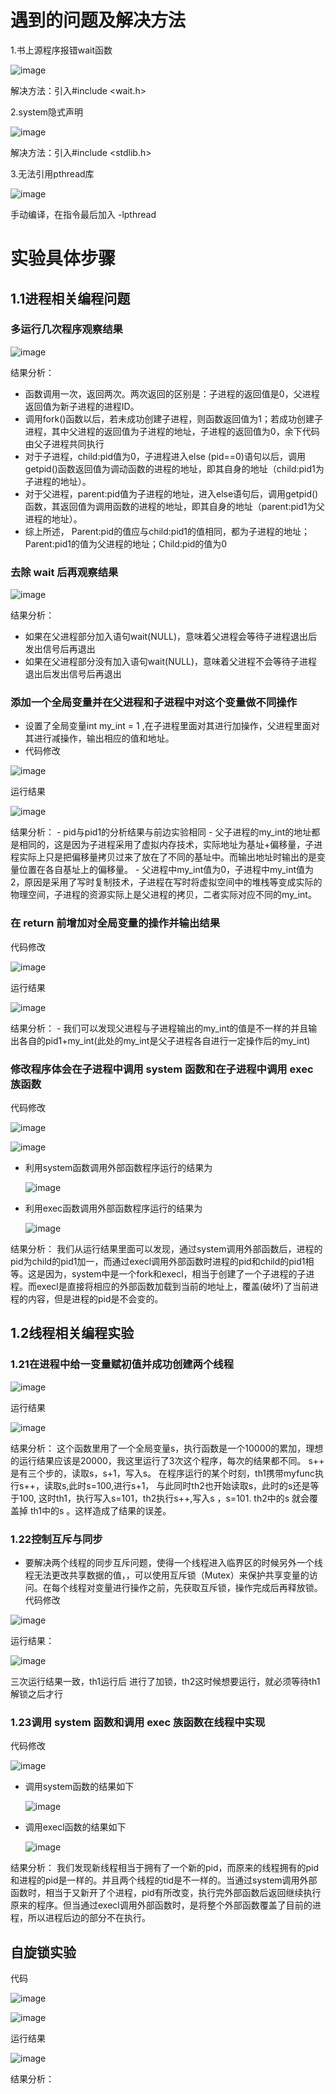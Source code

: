 # 遇到的问题及解决方法
1.书上源程序报错wait函数

![image](https://github.com/774512/774512/assets/148979339/2a18b473-f826-4194-afdc-46d6a59a0ac1)

解决方法：引入#include <wait.h>

2.system隐式声明

![image](https://github.com/774512/774512/assets/148979339/774bd953-e04f-4c14-993f-26b1524391fc)

解决方法：引入#include <stdlib.h>

3.无法引用pthread库

![image](https://github.com/774512/774512/assets/148979339/11179713-a6b6-4bd9-a890-9e3a159e121f)

手动编译，在指令最后加入 -lpthread
# 实验具体步骤
## 1.1进程相关编程问题
### 多运行几次程序观察结果

![image](https://github.com/774512/774512/assets/148979339/7c60fd1e-42f6-43d4-9abb-0366f5bff1d4)

结果分析：
  - 函数调用一次，返回两次。两次返回的区别是：子进程的返回值是0，父进程返回值为新子进程的进程ID。
  - 调用fork()函数以后，若未成功创建子进程，则函数返回值为1；若成功创建子进程，其中父进程的返回值为子进程的地址，子进程的返回值为0，余下代码由父子进程共同执行
  - 对于子进程，child:pid值为0，子进程进入else (pid==0)语句以后，调用getpid()函数返回值为调动函数的进程的地址，即其自身的地址（child:pid1为子进程的地址）。
  - 对于父进程，parent:pid值为子进程的地址，进入else语句后，调用getpid()函数，其返回值为调用函数的进程的地址，即其自身的地址（parent:pid1为父进程的地址）。
  - 综上所述， Parent:pid的值应与child:pid1的值相同，都为子进程的地址； Parent:pid1的值为父进程的地址；Child:pid的值为0
### 去除 wait 后再观察结果

![image](https://github.com/774512/774512/assets/148979339/4014152a-eaa1-4f6f-b3ca-f867adb07b09)

结果分析：
  - 如果在父进程部分加入语句wait(NULL)，意味着父进程会等待子进程退出后发出信号后再退出
  - 如果在父进程部分没有加入语句wait(NULL)，意味着父进程不会等待子进程退出后发出信号后再退出

### 添加一个全局变量并在父进程和子进程中对这个变量做不同操作
- 设置了全局变量int my_int = 1 ,在子进程里面对其进行加操作，父进程里面对其进行减操作，输出相应的值和地址。
- 代码修改

![image](https://github.com/774512/774512/assets/148979339/243feb6d-df43-418b-98e6-23d76a1f36a7)

运行结果

![image](https://github.com/774512/774512/assets/148979339/fb75f790-6827-41e6-9003-674383926b17)

结果分析：
    - pid与pid1的分析结果与前边实验相同
    - 父子进程的my_int的地址都是相同的，这是因为子进程采用了虚拟内存技术，实际地址为基址+偏移量，子进程实际上只是把偏移量拷贝过来了放在了不同的基址中。而输出地址时输出的是变量位置在各自基址上的偏移量。
    - 父进程中my_int值为0，子进程中my_int值为2，原因是采用了写时复制技术，子进程在写时将虚拟空间中的堆栈等变成实际的物理空间，子进程的资源实际上是父进程的拷贝，二者实际对应不同的my_int。
###  在 return 前增加对全局变量的操作并输出结果
代码修改

![image](https://github.com/774512/774512/assets/148979339/145599ee-fcfa-4f7f-9702-bac09d0dbcd3)

运行结果

![image](https://github.com/774512/774512/assets/148979339/a0eb5ba1-8835-4ff0-9fa0-101ebaaf41da)

结果分析：
    - 我们可以发现父进程与子进程输出的my_int的值是不一样的并且输出各自的pid1+my_int(此处的my_int是父子进程各自进行一定操作后的my_int)
### 修改程序体会在子进程中调用 system 函数和在子进程中调用 exec 族函数
代码修改

![image](https://github.com/774512/774512/assets/148979339/924fcd80-867f-4202-a051-ee5ded2da09e)

![image](https://github.com/774512/774512/assets/148979339/635b98d3-55ca-4cdc-9a20-fe9479c71a03)

- 利用system函数调用外部函数程序运行的结果为

   ![image](https://github.com/774512/774512/assets/148979339/2f0769c9-5caf-48ae-9b52-b8cbe89f964a)

- 利用exec函数调用外部函数程序运行的结果为

   ![image](https://github.com/774512/774512/assets/148979339/b987f49d-e1d4-4256-9d2d-4e7252c3b09e)

结果分析：
    我们从运行结果里面可以发现，通过system调用外部函数后，进程的pid为child的pid1加一，而通过execl调用外部函数时进程的pid和child的pid1相等。这是因为，system中是一个fork和execl，相当于创建了一个子进程的子进程。而execl是直接将相应的外部函数加载到当前的地址上，覆盖(破坏)了当前进程的内容，但是进程的pid是不会变的。
## 1.2线程相关编程实验
### 1.21在进程中给一变量赋初值并成功创建两个线程

![image](https://github.com/774512/774512/assets/148979339/5dd47a62-4f15-4f4c-bbef-5e30f9daaf1c)

运行结果

![image](https://github.com/774512/774512/assets/148979339/e2c92a21-7933-4ac6-8ace-6e9969d4bc79)

结果分析：
    这个函数里用了一个全局变量s，执行函数是一个10000的累加，理想的运行结果应该是20000，我这里运行了3次这个程序，每次的结果都不同。 
    s++ 是有三个步的，读取s，s+1，写入s。
    在程序运行的某个时刻，th1携带myfunc执行s++，读取s,此时s=100,进行s+1， 与此同时th2也开始读取s，此时的s还是等于100, 这时th1，执行写入s=101，th2执行s++,写入s ，s=101. th2中的s 就会覆盖掉 th1中的s 。这样造成了结果的误差。
### 1.22控制互斥与同步
- 要解决两个线程的同步互斥问题，使得一个线程进入临界区的时候另外一个线程无法更改共享数据的值，，可以使用互斥锁（Mutex）来保护共享变量的访问。在每个线程对变量进行操作之前，先获取互斥锁，操作完成后再释放锁。
代码修改

![image](https://github.com/774512/774512/assets/148979339/64c168ab-a40d-4482-8c73-1cf35f0aedad)

运行结果：

![image](https://github.com/774512/774512/assets/148979339/e018c73d-ab26-424a-84cf-ab19151b7444)

三次运行结果一致，th1运行后 进行了加锁，th2这时候想要运行，就必须等待th1解锁之后才行
### 1.23调用 system 函数和调用 exec 族函数在线程中实现
代码修改

![image](https://github.com/774512/774512/assets/148979339/1c4b8f7e-fc77-4233-b35a-b88146c017c0)

- 调用system函数的结果如下

   ![image](https://github.com/774512/774512/assets/148979339/5bac9334-53eb-4844-ae49-d92bb33ec81a)

- 调用execl函数的结果如下

  ![image](https://github.com/774512/774512/assets/148979339/293a19bf-7583-42e1-84f7-8000f5891722)

结果分析：
    我们发现新线程相当于拥有了一个新的pid，而原来的线程拥有的pid和进程的pid是一样的。并且两个线程的tid是不一样的。当通过system调用外部函数时，相当于又新开了个进程，pid有所改变，执行完外部函数后返回继续执行原来的程序。但当通过execl调用外部函数时，是将整个外部函数覆盖了目前的进程，所以进程后边的部分不在执行。
## 自旋锁实验

代码

![image](https://github.com/774512/774512/assets/148979339/97692981-4099-4f02-b425-04dca9a54e61)

![image](https://github.com/774512/774512/assets/148979339/d29381c5-5a06-41cb-a268-c074343a47e2)

运行结果

![image](https://github.com/774512/774512/assets/148979339/7fd98fbc-c762-4272-9bfb-7471ca4197a3)

结果分析：
    









 






<!---
774512/774512 is a ✨ special ✨ repository because its `README.md` (this file) appears on your GitHub profile.
You can click the Preview link to take a look at your changes.
--->
